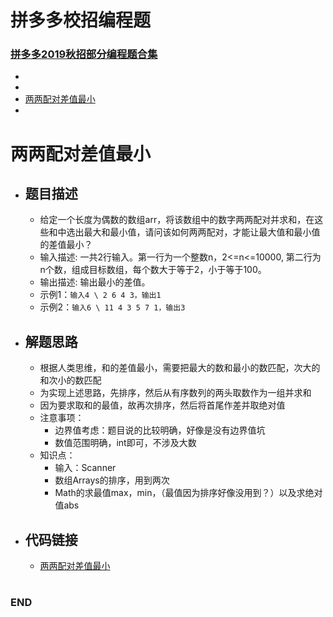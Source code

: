 # 拼多多校招编程题

### [拼多多2019秋招部分编程题合集](https://www.nowcoder.com/test/16333343/summary)
<!-- GFM-TOC -->
* []()
* []()
* [两两配对差值最小](#两两配对差值最小)
* []()
<!-- GFM-TOC -->

# 两两配对差值最小
- ## 题目描述
  - 给定一个长度为偶数的数组arr，将该数组中的数字两两配对并求和，在这些和中选出最大和最小值，请问该如何两两配对，才能让最大值和最小值的差值最小？
  - 输入描述: 一共2行输入。第一行为一个整数n，2<=n<=10000, 第二行为n个数，组成目标数组，每个数大于等于2，小于等于100。
  - 输出描述: 输出最小的差值。
  - 示例1：`输入4 \ 2 6 4 3，输出1`
  - 示例2：`输入6 \ 11 4 3 5 7 1，输出3`

- ## 解题思路
  - 根据人类思维，和的差值最小，需要把最大的数和最小的数匹配，次大的和次小的数匹配
  - 为实现上述思路，先排序，然后从有序数列的两头取数作为一组并求和
  - 因为要求取和的最值，故再次排序，然后将首尾作差并取绝对值
  - 注意事项：
    - 边界值考虑：题目说的比较明确，好像是没有边界值坑
    - 数值范围明确，int即可，不涉及大数
  - 知识点：
    - 输入：Scanner
    - 数组Arrays的排序，用到两次
    - Math的求最值max，min，（最值因为排序好像没用到？）以及求绝对值abs

- ## 代码链接
  - [两两配对差值最小](https://github.com/anliux/PracticePool/blob/master/pdd/src/19aut3-%E4%B8%A4%E4%B8%A4%E9%85%8D%E5%AF%B9%E5%B7%AE%E5%80%BC%E6%9C%80%E5%B0%8F.java)



#


#


#






### END
